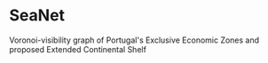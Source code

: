 # SeaNet
Voronoi-visibility graph of Portugal's Exclusive Economic Zones and proposed Extended Continental Shelf
